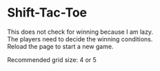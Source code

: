 # Shift-Tac-Toe

This does not check for winning because I am lazy.<br>
The players need to decide the winning conditions.<br>
Reload the page to start a new game.

Recommended grid size: 4 or 5
